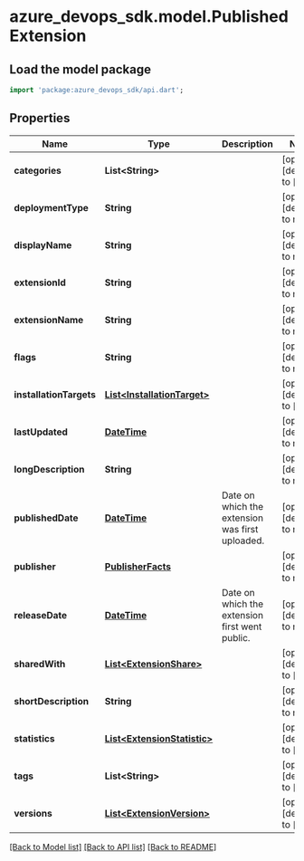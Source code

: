 # azure_devops_sdk.model.PublishedExtension

## Load the model package
```dart
import 'package:azure_devops_sdk/api.dart';
```

## Properties
Name | Type | Description | Notes
------------ | ------------- | ------------- | -------------
**categories** | **List&lt;String&gt;** |  | [optional] [default to []]
**deploymentType** | **String** |  | [optional] [default to null]
**displayName** | **String** |  | [optional] [default to null]
**extensionId** | **String** |  | [optional] [default to null]
**extensionName** | **String** |  | [optional] [default to null]
**flags** | **String** |  | [optional] [default to null]
**installationTargets** | [**List&lt;InstallationTarget&gt;**](InstallationTarget.md) |  | [optional] [default to []]
**lastUpdated** | [**DateTime**](DateTime.md) |  | [optional] [default to null]
**longDescription** | **String** |  | [optional] [default to null]
**publishedDate** | [**DateTime**](DateTime.md) | Date on which the extension was first uploaded. | [optional] [default to null]
**publisher** | [**PublisherFacts**](PublisherFacts.md) |  | [optional] [default to null]
**releaseDate** | [**DateTime**](DateTime.md) | Date on which the extension first went public. | [optional] [default to null]
**sharedWith** | [**List&lt;ExtensionShare&gt;**](ExtensionShare.md) |  | [optional] [default to []]
**shortDescription** | **String** |  | [optional] [default to null]
**statistics** | [**List&lt;ExtensionStatistic&gt;**](ExtensionStatistic.md) |  | [optional] [default to []]
**tags** | **List&lt;String&gt;** |  | [optional] [default to []]
**versions** | [**List&lt;ExtensionVersion&gt;**](ExtensionVersion.md) |  | [optional] [default to []]

[[Back to Model list]](../README.md#documentation-for-models) [[Back to API list]](../README.md#documentation-for-api-endpoints) [[Back to README]](../README.md)


